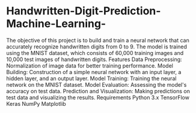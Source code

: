 # Handwritten-Digit-Prediction-Machine-Learning-
The objective of this project is to build and train a neural network that can accurately recognize handwritten digits from 0 to 9. The model is trained using the MNIST dataset, which consists of 60,000 training images and 10,000 test images of handwritten digits.
Features
Data Preprocessing: Normalization of image data for better training performance.
Model Building: Construction of a simple neural network with an input layer, a hidden layer, and an output layer.
Model Training: Training the neural network on the MNIST dataset.
Model Evaluation: Assessing the model's accuracy on test data.
Prediction and Visualization: Making predictions on test data and visualizing the results.
Requirements
Python 3.x
TensorFlow
Keras
NumPy
Matplotlib
